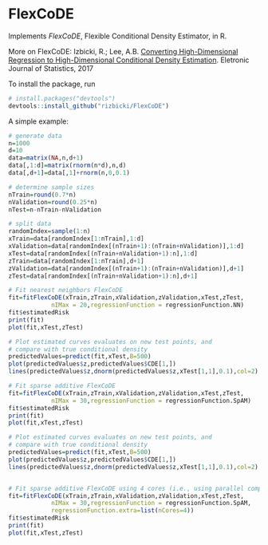 # FlexCoDE

Implements *FlexCoDE*, Flexible Conditional Density Estimator, in R.

More on FlexCoDE: Izbicki, R.; Lee, A.B. [Converting High-Dimensional Regression to High-Dimensional Conditional Density Estimation](https://projecteuclid.org/euclid.ejs/1499133755). Eletronic Journal of Statistics, 2017


To install the package, run

```R
# install.packages("devtools")
devtools::install_github("rizbicki/FlexCoDE")
```

A simple example:

```R
# generate data
n=1000
d=10
data=matrix(NA,n,d+1)
data[,1:d]=matrix(rnorm(n*d),n,d)
data[,d+1]=data[,1]+rnorm(n,0,0.1)

# determine sample sizes
nTrain=round(0.7*n)
nValidation=round(0.25*n)
nTest=n-nTrain-nValidation

# split data
randomIndex=sample(1:n)
xTrain=data[randomIndex[1:nTrain],1:d]
xValidation=data[randomIndex[(nTrain+1):(nTrain+nValidation)],1:d]
xTest=data[randomIndex[(nTrain+nValidation+1):n],1:d]
zTrain=data[randomIndex[1:nTrain],d+1]
zValidation=data[randomIndex[(nTrain+1):(nTrain+nValidation)],d+1]
zTest=data[randomIndex[(nTrain+nValidation+1):n],d+1]

# Fit nearest neighbors FlexCoDE
fit=fitFlexCoDE(xTrain,zTrain,xValidation,zValidation,xTest,zTest,
            nIMax = 20,regressionFunction = regressionFunction.NN)
fit$estimatedRisk
print(fit)
plot(fit,xTest,zTest)

# Plot estimated curves evaluates on new test points, and
# compare with true conditional density
predictedValues=predict(fit,xTest,B=500)
plot(predictedValues$z,predictedValues$CDE[1,])
lines(predictedValues$z,dnorm(predictedValues$z,xTest[1,1],0.1),col=2)

# Fit sparse additive FlexCoDE
fit=fitFlexCoDE(xTrain,zTrain,xValidation,zValidation,xTest,zTest,
            nIMax = 30,regressionFunction = regressionFunction.SpAM)
fit$estimatedRisk
print(fit)
plot(fit,xTest,zTest)

# Plot estimated curves evaluates on new test points, and
# compare with true conditional density
predictedValues=predict(fit,xTest,B=500)
plot(predictedValues$z,predictedValues$CDE[1,])
lines(predictedValues$z,dnorm(predictedValues$z,xTest[1,1],0.1),col=2)


# Fit sparse additive FlexCoDE using 4 cores (i.e., using parallel computing)
fit=fitFlexCoDE(xTrain,zTrain,xValidation,zValidation,xTest,zTest,
            nIMax = 30,regressionFunction = regressionFunction.SpAM,
            regressionFunction.extra=list(nCores=4))
fit$estimatedRisk
print(fit)
plot(fit,xTest,zTest)

```
